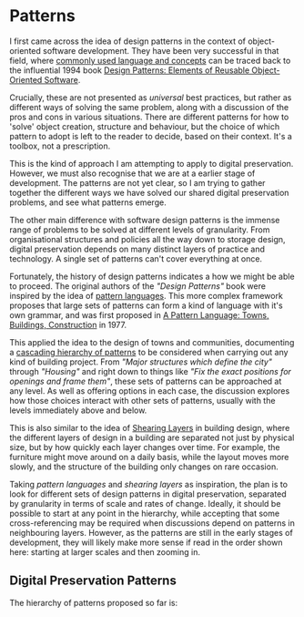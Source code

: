 # Patterns

I first came across the idea of design patterns in the context of object-oriented software development. They have been very successful in that field, where [commonly used language and concepts](https://en.wikipedia.org/wiki/Software_design_pattern) can be traced back to the influential 1994 book [Design Patterns: Elements of Reusable Object-Oriented Software](https://en.wikipedia.org/wiki/Design_Patterns).

Crucially, these are not presented as _universal_ best practices, but rather as different ways of solving the same problem, along with a discussion of the pros and cons in various situations.  There are different patterns for how to 'solve' object creation, structure and behaviour, but the choice of which pattern to adopt is left to the reader to decide, based on their context. It's a toolbox, not a prescription.

This is the kind of approach I am attempting to apply to digital preservation. However, we must also recognise that we are at a earlier stage of development. The patterns are not yet clear, so I am trying to gather together the different ways we have solved our shared digital preservation problems, and see what patterns emerge.

The other main difference with software design patterns is the immense range of problems to be solved at different levels of granularity. From organisational structures and policies all the way down to storage design, digital preservation depends on many distinct layers of practice and technology. A single set of patterns can't cover everything at once.

Fortunately, the history of design patterns indicates a how we might be able to proceed. The original authors of the  _"Design Patterns"_ book were inspired by the idea of [pattern languages](https://en.wikipedia.org/wiki/Pattern_language).  This more complex framework proposes that large sets of patterns can form a kind of language with it's own grammar, and was first proposed in [A Pattern Language: Towns, Buildings, Construction](https://en.wikipedia.org/wiki/A_Pattern_Language) in 1977.

This applied the idea to the design of towns and communities, documenting a [cascading hierarchy of patterns](https://web.archive.org/web/20220319012035/http://www.patternlanguage.com/labyrinth/apl-tour2.html) to be considered when carrying out any kind of building project.  From _"Major structures which define the city"_ through _"Housing"_ and right down to things like _"Fix the exact positions for openings and frame them"_, these sets of patterns can be approached at any level.  As well as offering options in each case, the discussion explores how those choices interact with other sets of patterns, usually with the levels immediately above and below.

This is also similar to the idea of [Shearing Layers](https://en.wikipedia.org/wiki/Shearing_layers) in building design, where the different layers of design in a building are separated not just by physical size, but by how quickly each layer changes over time.  For example, the furniture might move around on a daily basis, while the layout moves more slowly, and the structure of the building only changes on rare occasion.

Taking _pattern languages_ and _shearing layers_ as inspiration, the plan is to look for different sets of design patterns in digital preservation, separated by granularity in terms of scale and rates of change. Ideally, it should be possible to start at any point in the hierarchy, while accepting that some cross-referencing may be required when discussions depend on patterns in neighbouring layers. However, as the patterns are still in the early stages of development, they will likely make more sense if read in the order shown here: starting at larger scales and then zooming in.


## Digital Preservation Patterns

The hierarchy of patterns proposed so far is:

```{tableofcontents}
```
